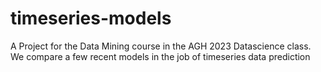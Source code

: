 # timeseries-models
A Project for the Data Mining course in the AGH 2023 Datascience class. We compare a few recent models in the job of timeseries data prediction
